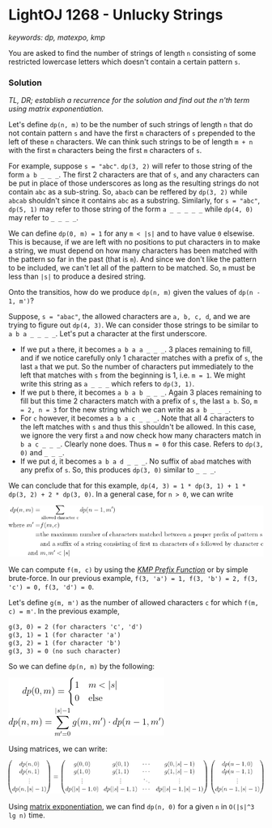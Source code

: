 # LightOJ 1268 - Unlucky Strings
_keywords: dp, matexpo, kmp_

You are asked to find the number of strings of length `n` consisting of some restricted lowercase letters which doesn't contain a certain pattern `s`.

### Solution

_TL, DR; establish a recurrence for the solution and find out the n'th term using matrix exponentiation._

Let's define `dp(n, m)` to be the number of such strings of length `n` that do not contain pattern `s` and have the first `m` characters of `s` prepended to the left of these `n` characters.
We can think such strings to be of length `m + n` with the first `m` characters being the first `m` characters of `s`.

For example, suppose `s = "abc"`. `dp(3, 2)` will refer to those string of the form `a b _ _ _`.
The first 2 characters are that of `s`, and any characters can be put in place of those underscores as long as the resulting strings do not contain `abc` as a sub-string.
So, `abacb` can be reffered by `dp(3, 2)` while `abcab` shouldn't since it contains `abc` as a substring.
Similarly, for `s = "abc"`, `dp(5, 1)` may refer to those string of the form `a _ _ _ _ _` while `dp(4, 0)` may refer to `_ _ _ _`.

We can define `dp(0, m) = 1` for any `m < |s|` and to have value `0` elsewise.
This is because, if we are left with no positions to put characters in to make a string, we must depend on how many characters has been matched with the pattern so far in the past (that is `m`).
And since we don't like the pattern to be included, we can't let all of the pattern to be matched. So, `m` must be less than `|s|` to produce a desired string.

Onto the transitios, how do we produce `dp(n, m)` given the values of `dp(n - 1, m')`?

Suppose, `s = "abac"`, the allowed characters are `a, b, c, d`, and we are trying to figure out `dp(4, 3)`. We can consider those strings to be similar to `a b a _ _ _ _`.
Let's put a character at the first underscore.
* If we put `a` there, it becomes `a b a a _ _ _`. 3 places remaining to fill, and if we notice carefully only 1 character matches with a prefix of `s`, the last `a` that we put. 
So the number of characters put immediately to the left that matches with `s` from the beginning is 1, i.e. `m = 1`.
We might write this string as `a _ _ _` which refers to `dp(3, 1)`. 
* If we put `b` there, it becomes `a b a b _ _ _`. Again 3 places remaining to fill but this time 2 characters match with a prefix of `s`, the last `a b`. 
So, `m = 2, n = 3` for the new string which we can write as `a b _ _ _`.
* For `c` however, it becomes `a b a c _ _ _`. Note that all 4 characters to the left matches with `s` and thus this shouldn't be allowed.
In this case, we ignore the very first `a` and now check how many characters match in `b a c _ _ _`.
Clearly none does. Thus `m = 0` for this case. Refers to `dp(3, 0)` and `_ _ _`.
* If we put `d`, it becomes `a b a d _ _ _`. No suffix of `abad` matches with any prefix of `s`.
So, this produces `dp(3, 0)` similar to `_ _ _`.

We can conclude that for this example, `dp(4, 3) = 1 * dp(3, 1) + 1 * dp(3, 2) + 2 * dp(3, 0)`. In a general case, for `n > 0`, we can write

![dp-def](dp-def.png)

We can compute `f(m, c)` by using the [_KMP Prefix Function_](https://cp-algorithms.com/string/prefix-function.html) or by simple brute-force.
In our previous example, `f(3, 'a') = 1, f(3, 'b') = 2, f(3, 'c') = 0, f(3, 'd') = 0`.

Let's define `g(m, m')` as the number of allowed characters `c` for which `f(m, c) = m'`.
In the previous example,
```
g(3, 0) = 2 (for characters 'c', 'd')
g(3, 1) = 1 (for character 'a')
g(3, 2) = 1 (for character 'b')
g(3, 3) = 0 (no such character)
```

So we can define `dp(n, m)` by the following:

![dp-def-2](dp-def-2.png)

Using matrices, we can write:

![dp-def-mat](mat-def.png)

Using [matrix exponentiation](http://www.progkriya.org/gyan/matrix-expo.html), we can find `dp(n, 0)` for a given `n` in `O(|s|^3 lg n)` time.
